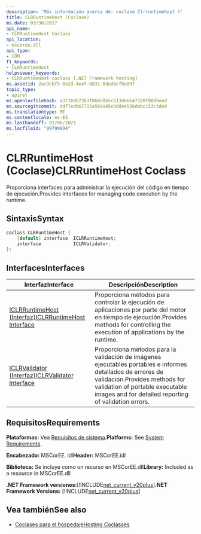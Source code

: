 ```yaml
---
description: 'Más información acerca de: coclase Clrruntimehost ('
title: CLRRuntimeHost (Coclase)
ms.date: 03/30/2017
api_name:
- CLRRuntimeHost Coclass
api_location:
- mscoree.dll
api_type:
- COM
f1_keywords:
- CLRRuntimeHost
helpviewer_keywords:
- CLRRuntimeHost coclass [.NET Framework hosting]
ms.assetid: 2ac9cbf5-8a2d-4e4f-8831-0dad8ef0a897
topic_type:
- apiref
ms.openlocfilehash: a371b9b7263f8bb58b5c513de6647320f000beed
ms.sourcegitcommit: ddf7edb67715a5b9a45e3dd44536dabc153c1de0
ms.translationtype: MT
ms.contentlocale: es-ES
ms.lasthandoff: 02/06/2021
ms.locfileid: "99799894"
---
```

# <a name="clrruntimehost-coclass"></a><span data-ttu-id="6e984-103">CLRRuntimeHost (Coclase)</span><span class="sxs-lookup"><span data-stu-id="6e984-103">CLRRuntimeHost Coclass</span></span>

<span data-ttu-id="6e984-104">Proporciona interfaces para administrar la ejecución del código en tiempo de ejecución.</span><span class="sxs-lookup"><span data-stu-id="6e984-104">Provides interfaces for managing code execution by the runtime.</span></span>  
  
## <a name="syntax"></a><span data-ttu-id="6e984-105">Sintaxis</span><span class="sxs-lookup"><span data-stu-id="6e984-105">Syntax</span></span>  
  
```cpp  
coclass CLRRuntimeHost {  
    [default] interface  ICLRRuntimeHost;  
    interface            ICLRValidator;  
};  
```  
  
## <a name="interfaces"></a><span data-ttu-id="6e984-106">Interfaces</span><span class="sxs-lookup"><span data-stu-id="6e984-106">Interfaces</span></span>  
  
|<span data-ttu-id="6e984-107">Interfaz</span><span class="sxs-lookup"><span data-stu-id="6e984-107">Interface</span></span>|<span data-ttu-id="6e984-108">Descripción</span><span class="sxs-lookup"><span data-stu-id="6e984-108">Description</span></span>|  
|---------------|-----------------|  
|[<span data-ttu-id="6e984-109">ICLRRuntimeHost (Interfaz)</span><span class="sxs-lookup"><span data-stu-id="6e984-109">ICLRRuntimeHost Interface</span></span>](iclrruntimehost-interface.md)|<span data-ttu-id="6e984-110">Proporciona métodos para controlar la ejecución de aplicaciones por parte del motor en tiempo de ejecución.</span><span class="sxs-lookup"><span data-stu-id="6e984-110">Provides methods for controlling the execution of applications by the runtime.</span></span>|  
|[<span data-ttu-id="6e984-111">ICLRValidator (Interfaz)</span><span class="sxs-lookup"><span data-stu-id="6e984-111">ICLRValidator Interface</span></span>](iclrvalidator-interface.md)|<span data-ttu-id="6e984-112">Proporciona métodos para la validación de imágenes ejecutables portables e informes detallados de errores de validación.</span><span class="sxs-lookup"><span data-stu-id="6e984-112">Provides methods for validation of portable executable images and for detailed reporting of validation errors.</span></span>|  
  
## <a name="requirements"></a><span data-ttu-id="6e984-113">Requisitos</span><span class="sxs-lookup"><span data-stu-id="6e984-113">Requirements</span></span>  

 <span data-ttu-id="6e984-114">**Plataformas:** Vea [Requisitos de sistema](../../get-started/system-requirements.md).</span><span class="sxs-lookup"><span data-stu-id="6e984-114">**Platforms:** See [System Requirements](../../get-started/system-requirements.md).</span></span>  
  
 <span data-ttu-id="6e984-115">**Encabezado:** MSCorEE. idl</span><span class="sxs-lookup"><span data-stu-id="6e984-115">**Header:** MSCorEE.idl</span></span>  
  
 <span data-ttu-id="6e984-116">**Biblioteca:** Se incluye como un recurso en MSCorEE.dll</span><span class="sxs-lookup"><span data-stu-id="6e984-116">**Library:** Included as a resource in MSCorEE.dll</span></span>  
  
 <span data-ttu-id="6e984-117">**.NET Framework versiones:**[!INCLUDE[net_current_v20plus](../../../../includes/net-current-v20plus-md.md)]</span><span class="sxs-lookup"><span data-stu-id="6e984-117">**.NET Framework Versions:** [!INCLUDE[net_current_v20plus](../../../../includes/net-current-v20plus-md.md)]</span></span>  
  
## <a name="see-also"></a><span data-ttu-id="6e984-118">Vea también</span><span class="sxs-lookup"><span data-stu-id="6e984-118">See also</span></span>

- [<span data-ttu-id="6e984-119">Coclases para el hospedaje</span><span class="sxs-lookup"><span data-stu-id="6e984-119">Hosting Coclasses</span></span>](hosting-coclasses.md)

